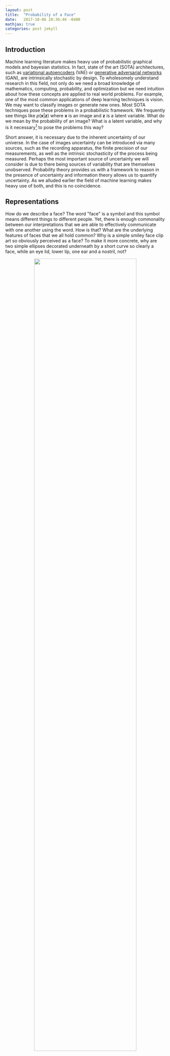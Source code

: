 ```yaml
---
layout: post
title:  "Probability of a Face"
date:   2017-10-06 20:36:46 -0400
mathjax: true
categories: post jekyll
---
```



## Introduction

Machine learning literature makes heavy use of probabilistic graphical models
and bayesian statistics. In fact, state of the art (SOTA) architectures, such as
[variational autoencoders][vae-blog] (VAE) or [generative adversarial
networks][gan-blog] (GAN), are intrinsically stochastic by design. To
wholesomely understand research in this field, not only do we need a broad
knowledge of mathematics, computing, probability, and optimization but we need
intuition about how these concepts are applied to real world problems. For
example, one of the most common applications of deep learning techniques is
vision. We may want to classify images or generate new ones. Most SOTA
techniques pose these problems in a probabilistic framework. We frequently see
things like $p(\mathbf{x}|\mathbf{z})$ where $\mathbf{x}$ is an image and
$\mathbf{z}$ is a latent variable. What do we mean by the probability of an
image? What is a latent variable, and why is it necessary[^Bishop2006] to pose
the problems this way?
                                                                                                                                                                                                                    
Short answer, it is necessary due to the inherent uncertainty of our universe.
In the case of images uncertainty can be introduced via many
sources, such as the recording apparatus, the finite precision of our
measurements, as well as the intrinsic stochasticity of the process being
measured. Perhaps the most important source of uncertainty we will consider is
due to there being sources of variability that are themselves unobserved.
Probability theory provides us with a framework to reason in the presence of
uncertainty and information theory allows us to quantify uncertainty. As we 
alluded earlier the field of machine learning makes heavy use of both, and
this is no coincidence.


## Representations

How do we describe a face? The word "face" is a symbol and this symbol means
different things to different people. Yet, there is enough commonality between
our interpretations that we are able to effectively communicate with one
another using the word. How is that? What are the underlying features of faces
that we all hold common? Why is a simple smiley face clip art so obviously
perceived as a face? To make it more concrete, why are two simple ellipses
decorated underneath by a short curve so clearly a face, while an eye lid,
lower lip, one ear and a nostril, not? 


<p align="center">
<img src="/assets/2017-10-06-probability-of-an-image/compare_faces.png" height='80%' width='80%'>
</p>
*Different representations of a face. **Left**: Most would likely agree, this
is clearly a face. **Middle**: With nearly all of the details removed, a mere
two circles and curve are enough to create what most still recognize as a face.
**Right**: Does this look like a face? An ear, nostril, eyelid, and lip do not
seem to convey a face as clearly as the eyes and the mouth do.*

Features, or representations, are built on the idea that characteristics of the
symbol "face" are not a property of any one face. Rather, they only arise from
the myriad of things we use the symbol to represent. In other words, a
particular face is not ascribed meaning by the word "face" - the word "face"
derives meaning from the many faces it represents. This suggests that facial
characteristics can be described through the statistical properties of all
faces. Loosely speaking, these underlying statistical characteristics are what
the machine learning field often call latent variables.


## Probability of an Image

Most images are contaminated with noise that must be addressed. At the
highest level, we have noise being added to the data by the imaging device. The
next level of uncertainty comes as a consequence of discretization.
Images in reality are continuous but in the process of imaging we only measure
certain points along the face. Consider for example a military satellite
tracking a vehicle. If one wishes to predict the future location of the van,
the prediction is limited to be within one of the discrete cells that make up
its measurements. However, the true location of the van could be anywhere
within that grid cell. There is also intrinsic stochasticity at the atomic
level that we ignore. The fluctuations taking place at that scale are assumed
to be averaged out in our observations.

The unobserved sources of variability will be our primary focus. Before we
address that, let us lay down some preliminary concepts. We are going to assume
that there exists some true unknown process that determines what faces look
like. Each image in a dataset of faces can then be considered as a sample of
this process at 
a certain point during its life. This suggests that these snapshots are a
outputs of the underlying data generating process. Considering the many
sources of uncertainty outlined above, it is natural to describe this process
as a probability distribution. There will be many ways to interpret the data as
a probability, but we will explore the most common - considering any one image to be the result
of a data generating distribution, $P_{data}(\mathbf{x})$. Here $\mathbf{x}$ is considered to be
an image of a face with $n$ pixels. So $P_{data}$ is a joint distribution over
each pixel of the frame with a probability density function (pdf),
$p_{data}(x_1,x_2,\dots,x_n)$.

To build intuition about what $p_{data}(\mathbf{x})$ is and how it relates to
the assumed data generating process, we will explore a simple example. Take an
image with only 2 pixels... [$x_1$,$x_2$] where both $x_1$ and $x_2$ are in
[0,1]. Each image can be considered as a two dimensional point, in
$\mathbb{R}^2$. All possible images would occupy a square in the 2 dimensional
plane.


```python
x1 = np.random.uniform(size=500)
x2 = np.random.uniform(size=500)
fig = plt.figure();
ax = fig.add_subplot(1,1,1);
ax.scatter(x1, x2, edgecolor='black', s=80);
ax.grid();
ax.set_axisbelow(True);
ax.set_xlim(-0.25,1.25); ax.set_ylim(-0.25,1.25)
ax.set_xlabel('Pixel 2'); ax.set_ylabel('Pixel 1');
```


<p align="center">
<img src="/assets/2017-10-06-probability-of-an-image/0.png" height='60%' width='60%'>
</p>
*An image with two pixels can be considered as a point in two dimensional
space. Above we see what 500 images might look like in the plane if each pixel
were sampled from a uniform distribution $U(0,1)$.*

Any one point inside the unit square would represent an image. For example the image associated with the point $(0.25,0.85)$ is shown below.


```python
im = [(0.25, 0.85)]
plt.imshow(im, cmap='gray',vmin=0,vmax=1)
plt.tick_params(
    axis='both',       # apply changes to both x and y axes
    which='both',      # both major and minor ticks are affected
    bottom='off',      # ticks along the bottom edge are off
    top='off',         # ticks along the top edge are off
    left='off',
    right='off'
)
plt.xticks([])
plt.yticks([])
plt.xlabel('Pixel 1 = 0.25                                 Pixel 2 = 0.85')
```


<p align="center">
<img src="/assets/2017-10-06-probability-of-an-image/1.png" height='60%' width='60%'>
</p>
*If we grab an arbitrary point from the unit square, say $p=(0.25,0.85)$, we
can interpret it as an image. If each axis in the plane was coding for the
intensity of a pixel then we can visualize the point $p$ as an image where the
value along the y-axis represents the intensity of pixel 1 and the value along
the x-axis represents  the intensity of pixel 2.*

Now consider the case where there is some process correlating the two
variables. This would be similar to their being some rules behind the structure
of faces. We know, that this must be the case because if it weren't then faces
would be created randomly and we would not see the patterns that we do. In
this case, the pixels would be correlated in some manner due to the mechanism
driving the construction of faces. In this simple case, let's consider a direct
correlation of the form $x_1 = \frac{1}{2} \cos(2\pi x_2)+\frac{1}{2}+\epsilon$
where $\epsilon$ is a noise term coming from a low variability normal
distribution $\epsilon \sim N(0,\frac{1}{10})$. We see that in this case,
the images plotted in two dimensions resulting from this relationship form a
distinct pattern.


```python
x1 = lambda x2: 0.5*np.cos(2*np.pi*x2)+0.5
x2 = np.linspace(0,1,200)
eps = np.random.normal(scale=0.1, size=200)
fig = plt.figure();
ax = fig.add_subplot(1,1,1);
ax.scatter(x2,x1(x2)+eps, edgecolor='black', s=80);
ax.grid();
ax.set_axisbelow(True);
ax.set_xlim(-0.25,1.25); ax.set_ylim(-0.25,1.25); 
plt.axes().set_aspect('equal')
ax.set_xlabel('Pixel 2'); ax.set_ylabel('Pixel 1'); 
```


<p align="center">
<img src="/assets/2017-10-06-probability-of-an-image/2.png" height='50%' width='50%'>
</p>
*If there is a structured process behind the generation of the images, then this
structure can be revealed by visualizing the images where we treat each pixel
as its own dimension. Here we see a dependency between the pixels. It can be
described as pixel 2 being uniformly distributed between
zero and one, and pixel 1 being probabilistically determined by pixel 2 according
to $x_1 = \frac{1}{2} \cos(2\pi x_2)+\frac{1}{2}+\epsilon$ where $\epsilon \sim
N(0,\frac{1}{10})$.*


We will refer to the structure suggested by the two dimensional points as the
'manifold'. This is a common practice when analyzing images. A 28 by 28
dimensional image will be a point in 784 dimensional space. If we are examining
images with structure, various images of the number 2 for example, then it
turns out that these images will form a manifold in 784 dimensional space. In
most cases, as is the case in our contrived example, this manifold can be
described in a
lower dimensional space than that of the images themselves. The goal is to
'learn' this manifold. In our simple case we can describe the manifold as a
function of only 1 variable $$f(t) = <t,\frac{1}{2} \cos(2\pi t)+\frac{1}{2}>$$
This is what we would call the underlying data generating process. In practice
we usually describe the manifold in terms of a probability distribution. We
will refer to the data generating distribution in our example as $p_{test}(x_1,
x_2)$. Why did we choose a probability to describe the manifold created by the
data generating process? How might this probability be interpreted?

Learning a distribution from the points alone turns out to be a difficult task. Here we will
use a common non parametric technique for describing distributions, the
histogram. Looking at a histogram of the images, or two dimensional points,
will give us insight into the structure of the distribution from which they
came. Notice here though that the histogram merely describes the distribution,
we do not know what it is.


```python
from matplotlib.colors import LogNorm
x2 = np.random.uniform(size=100000)
eps = np.random.normal(scale=0.1, size=100000)
hist2d = plt.hist2d(x2,x1(x2)+eps, bins=50, norm=LogNorm())
plt.xlim(0.0,1.0); plt.ylim(-0.3,1.3); plt.axes().set_aspect('equal')
plt.xlabel('Pixel 2'); plt.ylabel('Pixel 1')
plt.colorbar();
```


<p align="center">
<img src="/assets/2017-10-06-probability-of-an-image/3.png" height='50%' width='50%'>
</p>
*The intensity of point $(x_1,x_2)$ in this histogram is a proxy for how likely
an image with pixels $x_1$ and $x_2$ is to arise. From this histogram we can
see that the collection of images possess a pattern. This suggests the
existence of a structured process giving rise to them.*


As our intuition might have indicated, the data generating distribution looks
very similar to the structure suggested by the two dimensional images plotted
above. There is high probability very near the actual curve  $x_1 = \frac{1}{2}
\cos(2\pi x_2)+\frac{1}{2}$ and low probability as we move away. We imposed the
uncertainty via the Gaussian noise term $\epsilon$. However, in real data the
uncertainty can be due to the myriad sources outlined above. In these cases a
complex probability distribution isn't an arbitrary choice for representing the
data, it becomes necessary. 

Hopefully we're now beginning to understand how to interpret $p_{test}(x_1,
x_2)$. One might say $p_{test}$ measures how likely a certain configuration of
$x_1$ and $x_2$ is to have arisen from the data generating process $f(t)$.
Therefore if one can learn the data generating distribution, then they have a
descriptive measure of the true underlying data generating process. This
intuition extends to the $p_{data}(x)$ for faces that was presented above. 


[dl-book]: http://www.deeplearningbook.org
[vae-blog]: http://blog.fastforwardlabs.com/2016/08/12/introducing-variational-autoencoders-in-prose-and.html
[gan-blog]: http://www.rricard.me/machine/learning/generative/adversarial/networks/2017/04/05/gans-part1.html
[^Bishop2006]: In Christopher Bishop's 2009 revision of [Pattern Recognition and Machine Learning][Bishop2006] he states that representing an image as a probability distribution is not an arbitrary choice, but a necessary one.
[Bishop2006]: https://www.amazon.com/Pattern-Recognition-Learning-Information-Statistics/dp/0387310738
